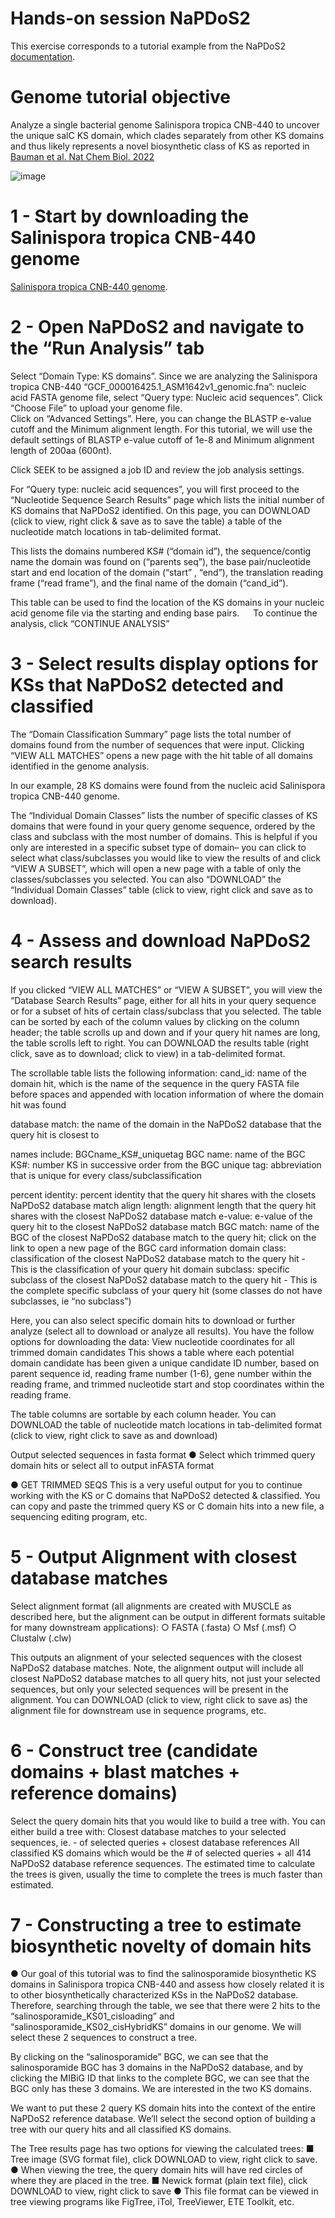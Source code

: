 # Hands-on session NaPDoS2
This exercise corresponds to a tutorial example from the NaPDoS2 [documentation](https://npdomainseeker.sdsc.edu/napdos2/np2_documentation.pdf).

# Genome tutorial objective
Analyze a single bacterial genome Salinispora tropica CNB-440 to uncover the unique salC KS domain, which clades separately from other KS domains and thus likely represents a novel biosynthetic class of KS as reported in [Bauman et al. Nat Chem Biol. 2022](https://pmc.ncbi.nlm.nih.gov/articles/PMC9058210/)

![image](https://github.com/user-attachments/assets/565df2a7-240c-4553-a352-5950f2f7348e)

# 1 - Start by downloading the Salinispora tropica CNB-440 genome
  [Salinispora tropica CNB-440 genome](https://github.com/AdrianaRego/ShortCourseBioinformatics_BB4F/blob/main/GCF_000016425.1_ASM1642v1_genomic.fna). 
 
# 2 - Open NaPDoS2 and navigate to the “Run Analysis” tab

Select “Domain Type: KS domains”. Since we are analyzing the Salinispora tropica CNB-440 “GCF_000016425.1_ASM1642v1_genomic.fna”: nucleic acid FASTA genome file, select “Query type: Nucleic acid sequences”. 
Click “Choose File” to upload your genome file.  
Click on “Advanced Settings”. Here, you can change the BLASTP e-value cutoff and the Minimum alignment length. For this tutorial, we will use the default settings of BLASTP e-value cutoff of 1e-8 and Minimum alignment length of 200aa (600nt).

Click SEEK to be assigned a job ID and review the job analysis settings.

For “Query type: nucleic acid sequences”, you will first proceed to the “Nucleotide Sequence Search Results” page which lists the initial number of KS domains that NaPDoS2 identified. On this page, you can DOWNLOAD (click to view, right click & save as to save the table) a table of the nucleotide match locations in tab-delimited format.

This lists the domains numbered KS# (“domain id”), the sequence/contig name the domain was found on (“parents seq”), the base pair/nucleotide start and end location of the domain (“start” , “end”), the translation reading frame (“read frame”), and the final name of the domain (“cand_id”).

This table can be used to find the location of the KS domains in your nucleic acid genome file via the starting and ending base pairs.
 
To continue the analysis, click “CONTINUE ANALYSIS”
 
# 3 - Select results display options for KSs that NaPDoS2 detected and classified

The “Domain Classification Summary” page lists the total number of domains found from the number of sequences that were input. Clicking “VIEW ALL
MATCHES” opens a new page with the hit table of all domains identified in the genome analysis.

In our example, 28 KS domains were found from the nucleic acid Salinispora tropica CNB-440 genome.

The “Individual Domain Classes” lists the number of specific classes of KS domains that were found in your query genome sequence, ordered by the class and subclass with the most number of domains.
This is helpful if you only are interested in a specific subset type of domain– you can click to select what class/subclasses you would like to
view the results of and click “VIEW A SUBSET”, which will open a new page with a table of only the classes/subclasses you selected.
You can also “DOWNLOAD” the “Individual Domain Classes” table (click to view, right click and save as to download).

# 4 -  Assess and download NaPDoS2 search results
If you clicked “VIEW ALL MATCHES” or “VIEW A SUBSET”, you will view the “Database Search Results” page, either for all hits in your query sequence or for a subset of hits of certain class/subclass that you selected.
The table can be sorted by each of the column values by clicking on the column header; the table scrolls up and down and if your query hit names are long, the table scrolls left to right. You can DOWNLOAD the results table (right click, save as to download; click to view) in a tab-delimited format.

The scrollable table lists the following information:
cand_id: name of the domain hit, which is the name of the sequence in the query FASTA file before spaces and appended with location
information of where the domain hit was found

database match: the name of the domain in the NaPDoS2 database that the query hit is closest to

names include: BGCname_KS#_uniquetag
BGC name: name of the BGC
KS#: number KS in successive order from the BGC
unique tag: abbreviation that is unique for every class/subclassification

percent identity: percent identity that the query hit shares with the closets NaPDoS2 database match
align length: alignment length that the query hit shares with the closest NaPDoS2 database match
e-value: e-value of the query hit to the closest NaPDoS2 database match
BGC match: name of the BGC of the closest NaPDoS2 database match to the query hit; click on the link to open a new page of the BGC card information
domain class: classification of the closest NaPDoS2 database match to the query hit - This is the classification of your query hit
domain subclass: specific subclass of the closest NaPDoS2 database match to the query hit -  This is the complete specific subclass of your query hit (some classes do not have subclasses, ie “no subclass”)

Here, you can also select specific domain hits to download or further analyze (select all to download or analyze all results). You have the follow options for downloading the data:
View nucleotide coordinates for all trimmed domain candidates
This shows a table where each potential domain candidate has been given a unique candidate ID number, based on parent sequence id, reading frame number (1-6), gene number within the reading frame, and trimmed nucleotide start and stop coordinates within the reading frame.

The table columns are sortable by each column header. You can DOWNLOAD the table of nucleotide match locations in tab-delimited format (click to view, right click to save as and download)

Output selected sequences in fasta format
● Select which trimmed query domain hits or select all to output inFASTA format


●  GET TRIMMED SEQS
This is a very useful output for you to continue working with the KS or C domains that NaPDoS2 detected & classified. You can copy
and paste the trimmed query KS or C domain hits into a new file, a sequencing editing program, etc.

# 5 - Output Alignment with closest database matches
Select alignment format (all alignments are created with MUSCLE as described here, but the alignment can be output in different
formats suitable for many downstream applications):
○ FASTA (.fasta)
○ Msf (.msf)
○ Clustalw (.clw)

This outputs an alignment of your selected sequences with the closest NaPDoS2 database matches. Note, the alignment output
will include all closest NaPDoS2 database matches to all query hits, not just your selected sequences, but only your selected
sequences will be present in the alignment.
You can DOWNLOAD (click to view, right click to save as) the alignment file for downstream use in sequence programs, etc.

# 6 -  Construct tree (candidate domains + blast matches + reference domains)
Select the query domain hits that you would like to build a tree with. You can either build a tree with: 
Closest database matches to your selected sequences, ie. - of selected queries + closest database references
All classified KS domains which would be the # of selected queries + all 414 NaPDoS2 database reference sequences.
The estimated time to calculate the trees is given, usually the time to complete the trees is much faster than estimated.


# 7 - Constructing a tree to estimate biosynthetic novelty of domain hits
● Our goal of this tutorial was to find the salinosporamide biosynthetic KS domains in Salinispora tropica CNB-440 and assess how closely related it is to other biosynthetically characterized KSs in the NaPDoS2 database.
Therefore, searching through the table, we see that there were 2 hits to the “salinosporamide_KS01_cisloading” and “salinosporamide_KS02_cisHybridKS”
domains in our genome. We will select these 2 sequences to construct a tree.

By clicking on the “salinosporamide” BGC, we can see that the salinosporamide BGC has 3 domains in the NaPDoS2 database, and by clicking the MIBiG ID that links to the complete BGC, we can see that the BGC only has these 3 domains. We are interested in the two KS domains.

We want to put these 2 query KS domain hits into the context of the entire NaPDoS2 reference database. We’ll select the second option of building a tree with our query hits and all classified KS domains.

The Tree results page has two options for viewing the calculated trees:
■ Tree image (SVG format file), click DOWNLOAD to view, right click to save.
● When viewing the tree, the query domain hits will have red circles of where they are placed in the tree.
■ Newick format (plain text file), click DOWNLOAD to view, right click to save
● This file format can be viewed in tree viewing programs like FigTree, iTol, TreeViewer, ETE Toolkit, etc.


